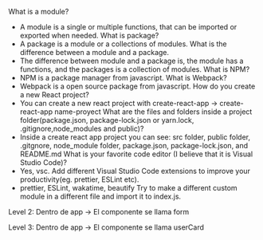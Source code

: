What is a module?
- A module is a single or multiple functions, that can be imported or exported when needed.
What is package?
- A package is a module or a collections of modules.
What is the difference between a module and a package.
- The difference between module and a package is, the module has a functions, and the packages is a collection of modules.
What is NPM?
- NPM is a package manager from javascript.
What is Webpack?
- Webpack is a open source package from javascript. 
How do you create a new React project?
- You can create a new react project with create-react-app -> create-react-app name-proyect
What are the files and folders inside a project folder(package.json, package-lock.json or yarn.lock, .gitignore,node_modules and public)?
- Inside a create react app project you can see: src folder, public folder, .gitgnore, node_module folder, package.json, package-lock.json, and README.md 
What is your favorite code editor (I believe that it is Visual Studio Code)?
- Yes, vsc.
Add different Visual Studio Code extensions to improve your productivity(eg. prettier, ESLint etc).
- prettier, ESLint, wakatime, beautify
Try to make a different custom module in a different file and import it to index.js.

Level 2: 
Dentro de app -> El componente se llama form

Level 3:
Dentro de app -> El componente se llama userCard